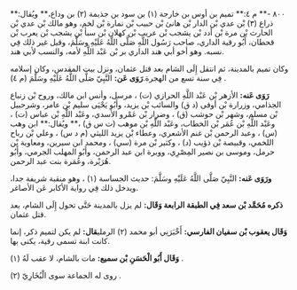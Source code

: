 ٨٠٠ -** م ٤:** تميم بن أوس بن خارجة (١) بن سود بن جذيمة (٢) بن وداع،** ويُقال:** ذراع (٣) بْن عدي بْن الدار بْن هانئ بْن حبيب بْن نمارة بْن لخم، وهو مالك بْن عدي بْن الحارث بْن مرة بْن أدد بْن يشجب بْن عريب بْن كهلان بْن سبأ بْن يشجب بْن يعرب بْن قحطان، أَبُو رقية الداري، صاحب رَسُول اللَّهِ صَلَّى اللَّهُ عَلَيْهِ وسَلَّمَ، وقيل غير ذلك فِي نسبه. وهو أخو أبي هند الداري بر بْن عَبْد اللَّهِ لأمه، والنسب لأبي هند.

وكان تميم بالمدينة، ثم انتقل إِلَى الشام بعد قتل عثمان، ونزل بيت المقدس، وكان إسلامه فِي سنة تسع من الهجرة.**رَوَى عَن:** النَّبِيّ صَلَّى اللَّهُ عَلَيْهِ وسَلَّمَ (م ٤) .

**رَوَى عَنه:** الأزهر بْن عَبْد اللَّهِ الحرازي (ت) ، مرسل، وأنس ابن مالك، وروح بْن زنباع الجذامي، وزرارة بْن أوفى (د ق) والسائب بْن يزيد، وأَبُو يَحْيَى سليم بْن عامر، وشرحبيل بْن مسلم، وشهر بْن حوشب (ق) ، وضرار بْن عَمْرو الأسدي، وعَبْد اللَّهِ بْن عباس (ت) ، وعَبْد اللَّهِ بْن عُمَر بْن الخطاب، وعَبْد اللَّهِ بْن موهب (ت س ق) ،** ويُقال:** ابن وهب (س) ، وعبد الرحمن بْن غنم الأشعري، وعطاء بْن يزيد الليثي (م د س) ، وعلي بْن رباح اللخمي، وقبيصة بْن ذؤيب (د) ، وكثير بْن مرة (سي) ، ومحمد ابن سيرين، ومعاوية بْن حرمل، وموسى بن نصير المِصْرِي، ووبرة ابن عبد الرحمن، وأَبُو المهلب الجرمي، وأَبُو هُرَيْرة، وعُمَرة بنت عبد الرحمن.

**ورَوَى عَنه:** النَّبِيّ صَلَّى اللَّهُ عَلَيْهِ وسَلَّمَ: حديث الجساسة (١) ، وهو منقبة شريفة جدا، ويدخل ذلك فِي رواية الأكابر عَن الأصاغر.

**ذكره مُحَمَّد بْن سعد فِي الطبقة الرابعة وَقَال:** لم يزل بالمدينة حَتَّى تحول إِلَى الشام، بعد قتل عثمان.

**وَقَال يعقوب بْن سفيان الفارسي:** أَخْبَرَنِي أبو محمد (٢) الرملي**قال:** لم يكن لتميم ذكر، إنما كانت ابنة تسمى رقية، يكنى بها.

**وَقَال أَبُو الْحَسَنِ بْن سميع:** مات بالشام، لا عقب لَهُ (١) .

روى له الجماعة سوى الْبُخَارِيّ (٢) .